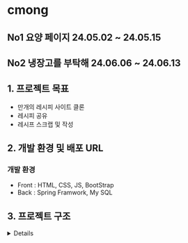 # cmong
<h2>No1 요양 페이지 24.05.02 ~ 24.05.15</h2>

<h2>No2 냉장고를 부탁해 24.06.06 ~ 24.06.13</h2>

## <span id="goal">1. 프로젝트 목표</span>
- 만개의 레시피 사이트 클론
- 레시피 공유
- 레시프 스크랩 및 작성

## <span id="dev">2. 개발 환경 및 배포 URL</span>
### 개발 환경
- Front : HTML, CSS, JS, BootStrap
- Back : Spring Framwork, My SQL

## <span id="tree">3. 프로젝트 구조</span>

<details>
  
```bash
\---src
    └─main
      ├─java
      │  └─com
      │      └─example
      │          └─refrigerate
      │              ├─common
      │              ├─controller
      │              ├─domain
      │              │  └─Member
      │              │      ├─dto
      │              │      ├─entity
      │              │      └─repository
      │              ├─service
      │              │  └─construct
      │              └─util
      │                  └─exception
      └─resources
          └─static
             ├─css
             ├─img
             └─js
    └─upload
```
</details>
